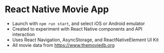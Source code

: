 # React Native Movie App

- Launch with `npm run start`, and select iOS or Android emulator
- Created to experiment with React Native components and API interaction
- Uses React Navigation, AsyncStorage, and ReactNativeElement UI Kit
- All movie data from https://www.themoviedb.org
